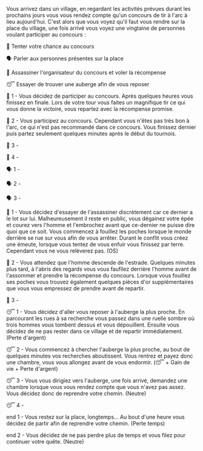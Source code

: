 Vous arrivez dans un village, en regardant les activités prévues durant les prochains jours vous vous rendez compte qu'un concours de tir à l'arc à lieu aujourd'hui. C'est alors que vous voyez qu'il faut vous rendre sur la place du village, une fois arrivé vous voyez une vingtaine de personnes voulant participer au concours :

:bow_and_arrow: Tenter votre chance au concours

:speaking_head: Parler aux personnes présentes sur la place

:knife: Assassiner l'organisateur du concours et voler la récompense

:sleeping:  Essayer de trouver une auberge afin de vous reposer


:bow_and_arrow:  1 - Vous décidez de participer au concours. Après quelques heures vous finissez en finale. Lors de votre tour vous faites un magnifique tir ce qui vous donne la victoire, vous repartez avec la récompense promise.

:bow_and_arrow: 2 - Vous participez au concours. Cependant vous n'êtes pas très bon à l'arc, ce qui n'est pas recommandé dans ce concours. Vous finissez dernier puis partez seulement quelques minutes après le début du tournois. 

:bow_and_arrow: 3 -

:bow_and_arrow: 4 -


:speaking_head: 1 -

:speaking_head: 2 -

:speaking_head: 3 -


:knife:  1 - Vous décidez d'essayer de l'assassiner discrètement car ce dernier a le lot sur lui. Malheureusement il reste en public, vous dégainez votre épée et courez vers l'homme et l'embrochez avant que ce-dernier ne puisse dire quoi que ce soit. Vous commencez à fouillez les poches lorsque le monde derrière se rue sur vous afin de vous arrêter. Durant le conflit vous créez une émeute, lorsque vous tentez de vous enfuir vous finissez par terre. Cependant vous ne vous relèverez pas. (OS)

:knife:  2 - Vous attendez que l'homme descende de l'estrade. Quelques minutes plus tard, à l'abris des regards vous vous faufilez derrière l'homme avant de l'assommer et prendre la récompense du concours. Lorsque vous fouillez ses poches vous trouvez également quelques pièces d'or supplémentaires que vous vous empressez de prendre avant de repartir.

:knife: 3 -


:sleeping:  1 - Vous décidez d'aller vous reposer à l'auberge la plus proche. En parcourant les rues à sa recherche vous passez dans une ruelle sombre où trois hommes vous tombent dessus et vous dépouillent. Ensuite vous décidez de ne pas rester dans ce village et de repartir immédiatement. (Perte d'argent)

:sleeping:  2 - Vous commencez à chercher l'auberge la plus proche, au bout de quelques minutes vos recherches aboutissent. Vous rentrez et payez donc une chambre, vous vous allongez avant de vous endormir. (:sleeping: + Gain de vie + Perte d'argent)

:sleeping:  3 - Vous vous dirigiez vers l'auberge, une fois arrivé, demandez une chambre lorsque vous vous rendez compte que vous n'avez pas assez. Vous décidez donc de reprendre votre chemin. (Neutre)

:sleeping:  4 -


end 1 - Vous restez sur la place, longtemps... Au bout d'une heure vous décidez de partir afin de reprendre votre chemin. (Perte temps)

end 2 - Vous décidez de ne pas perdre plus de temps et vous filez pour continuer votre quête. (Neutre)

